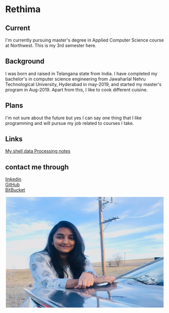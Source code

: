 # Rethima
## Current
I'm currently pursuing master's degree in Applied Computer Science course at Northwest. This is my 3rd semester here. 
## Background
I was born and raised in Telangana state from India. I have completed my bachelor's in computer science engineering from Jawaharlal Nehru Technological University, Hyderabad in may-2019, and started my master's program in Aug-2019. Apart from this, I like to cook different cuisine.
## Plans
I'm not sure about the future but yes I can say one thing that I like programming and will pursue my job related to courses I take.
## Links
[My shell data Processing notes](https://github.com/Rethima-Reddy/shell-data-processing)

## contact me through
[linkedin](https://www.linkedin.com/in/rethimareddy-polam/) 
</br>
[GitHub](https://github.com/Rethima-Reddy)
</br>
[BitBucket](https://bitbucket.org/RethimaReddy/)
</br>
<p align="center">
  <img src="https://raw.githubusercontent.com/Rethima-Reddy/big-data-dev/master/Images/me.jpeg" width="500" height="350" />
</p>
